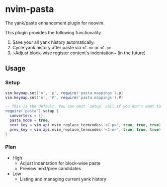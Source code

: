 # nvim-pasta

The yank/paste enhancement plugin for neovim.

This plugin provides the following functionality.

1. Save your all yank history automatically.
2. Cycle yank history after paste via `<C-n>` or `<C-p>` 
3. ~Adjust block-wise register content's indentation~ (in the future)

## Usage

### Setup

```lua
vim.keymap.set('n', 'p', require('pasta.mappings').p)
vim.keymap.set('n', 'P', require('pasta.mappings').P)

-- This is the default. You can omit `setup` call if you don't want to change this. 
require('pasta').setup {
  converters = {},
  paste_mode = true,
  next_key = vim.api.nvim_replace_termcodes('<C-p>', true, true, true),
  prev_key = vim.api.nvim_replace_termcodes('<C-n>', true, true, true),
}
```

### Plan

- High
    - Adjust indentation for block-wise paste
    - Preview next/prev candidates
- Low
  - Listing and managing current yank history


